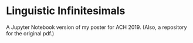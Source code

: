 # Linguistic Infinitesimals

A Jupyter Notebook version of my poster for ACH 2019. (Also, a repository for the original pdf.)
